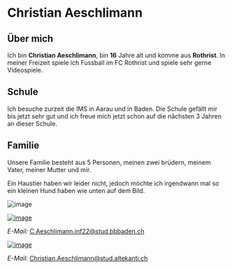 # Christian Aeschlimann

## Über mich

Ich bin **Christian Aeschlimann**, bin **16** Jahre alt und komme aus **Rothrist**. In meiner Freizeit spiele ich Fussball im FC Rothrist und spiele sehr gerne Videospiele.

## Schule

Ich besuche zurzeit die IMS in Aarau und in Baden. Die Schule gefällt mir bis jetzt sehr gut und ich freue mich jetzt schon auf die nächsten 3 Jahren an dieser Schule.

## Familie 

Unsere Familie besteht aus 5 Personen, meinen zwei brüdern, meinem Vater, meiner Mutter und mir. 

Ein Haustier haben wir leider nicht, jedoch möchte ich irgendwann mal so ein kleinen Hund haben wie unten auf dem Bild. 


![image](https://user-images.githubusercontent.com/111046353/184096041-22fe5b62-dd8b-400f-bf76-654386d5b25d.png)



[![image](https://user-images.githubusercontent.com/111046353/184102151-e85ba2db-64c6-4b8e-8b52-19a8cbf8c368.png)](https://www.bbbaden.ch/)

*E-Mail:* C.Aeschlimann.inf22@stud.bbbaden.ch




[![image](https://user-images.githubusercontent.com/111046353/184096377-d2f47060-6fa1-46b7-b2c6-f053b65ed5c1.png)](https://altekanti.ch/)





*E-Mail:* Christian.Aeschlimann@stud.altekanti.ch
